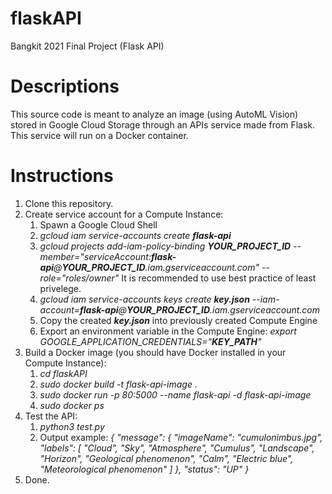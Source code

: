 # flaskAPI
 Bangkit 2021 Final Project (Flask API)
# Descriptions
 This source code is meant to analyze an image (using AutoML Vision) stored in Google Cloud Storage through an APIs service made from Flask. This service will run on a Docker container.
# Instructions
 1. Clone this repository.
 2. Create service account for a Compute Instance:
     1. Spawn a Google Cloud Shell
     2. _gcloud iam service-accounts create **flask-api**_
     3. _gcloud projects add-iam-policy-binding **YOUR_PROJECT_ID** --member="serviceAccount:**flask-api**@**YOUR_PROJECT_ID**.iam.gserviceaccount.com" --role="roles/owner"_
        It is recommended to use best practice of least privelege.
     4. _gcloud iam service-accounts keys create **key.json** --iam-account=**flask-api**@**YOUR_PROJECT_ID**.iam.gserviceaccount.com_
     5. Copy the created _**key.json**_ into previously created Compute Engine
     6. Export an environment variable in the Compute Engine:
        _export GOOGLE_APPLICATION_CREDENTIALS="**KEY_PATH**"_
 3. Build a Docker image (you should have Docker installed in your Compute Instance):
     1. _cd flaskAPI_
     2. _sudo docker build -t flask-api-image ._
     3. _sudo docker run -p 80:5000 --name flask-api -d flask-api-image_
     4. _sudo docker ps_
 5. Test the API:
     1. _python3 test.py_
     2. Output example:
         *{
           "message": {
             "imageName": "cumulonimbus.jpg",
             "labels": [
               "Cloud",
               "Sky",
               "Atmosphere",
               "Cumulus",
               "Landscape",
               "Horizon",
               "Geological phenomenon",
               "Calm",
               "Electric blue",
               "Meteorological phenomenon"
             ]
           },
           "status": "UP"
         }*
 7. Done.

